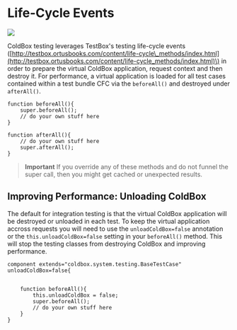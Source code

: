 # Life-Cycle Events

[![](https://github.com/ortus-docs/coldbox-docs/raw/master/.gitbook/assets/testing-lifecycle.png)](https://github.com/ortus-docs/coldbox-docs/blob/master/.gitbook/assets/testing-lifecycle.png)

ColdBox testing leverages TestBox's testing life-cycle events \([http://testbox.ortusbooks.com/content/life-cycle\_methods/index.html](http://testbox.ortusbooks.com/content/life-cycle_methods/index.html)\) in order to prepare the virtual ColdBox application, request context and then destroy it. For performance, a virtual application is loaded for all test cases contained within a test bundle CFC via the `beforeAll()` and destroyed under `afterAll()`.

```text
function beforeAll(){
    super.beforeAll();
    // do your own stuff here
}

function afterAll(){
    // do your own stuff here
    super.afterAll();
}
```

> **Important** If you override any of these methods and do not funnel the super call, then you might get cached or unexpected results.

## Improving Performance: Unloading ColdBox

The default for integration testing is that the virtual ColdBox application will be destroyed or unloaded in each test. To keep the virtual application accross requests you will need to use the `unloadColdBox=false` annotation or the `this.unloadColdBox=false` setting in your `beforeAll()` method. This will stop the testing classes from destroying ColdBox and improving performance.

```text
component extends="coldbox.system.testing.BaseTestCase" unloadColdBox=false{


    function beforeAll(){
        this.unloadColdBox = false;
        super.beforeAll();
        // do your own stuff here
    }
}
```

